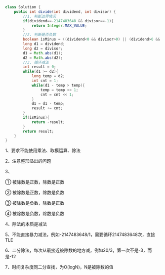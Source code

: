 ```java
class Solution {
    public int divide(int dividend, int divisor) {
        //1. 判断边界情况
        if(dividend==-2147483648 && divisor==-1){
            return Integer.MAX_VALUE;
        }
        //2. 判断是否负数
        boolean isMinus = ((dividend<0 && divisor>0) || (dividend>0 && divisor<0));
        long d1 = dividend;
        long d2 = divisor;
        d1 = Math.abs(d1);
        d2 = Math.abs(d2);
        //3. 循环减法
        int result = 0;
        while(d1 >= d2){
            long temp = d2;
            int cnt = 1;
            while(d1 - temp > temp){
                temp = temp << 1;
                cnt = cnt << 1;
            }
            d1 = d1 - temp;
            result += cnt;
        }
        if(isMinus){
            return -result;
        }
        return result;
    }
}
```

1、要求不能使用乘法、取模运算、除法

2、注意整形溢出的问题

3、

① 被除数是正数，除数是正数

② 被除数是正数，除数是负数

③ 被除数是负数，除数是正数

④ 被除数是负数，除数是负数

4、除法的本质是减法

5、不能直接暴力减法，例如-2147483648/1，需要循环2147483648次，直接TLE

6、二分除法，每次从最接近被除数的地方减，例如20/3，第一次不是-3，而是-12

7、时间复杂度同二分查找，为O(logN)，N是被除数的值









































